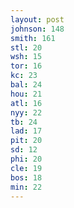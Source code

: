 ```yaml
---
layout: post
johnson: 148
smith: 161
stl: 20
wsh: 15
tor: 16
kc: 23
bal: 24
hou: 21
atl: 16
nyy: 22
tb: 24
lad: 17
pit: 20
sd: 12
phi: 20
cle: 19
bos: 18
min: 22
---
```

